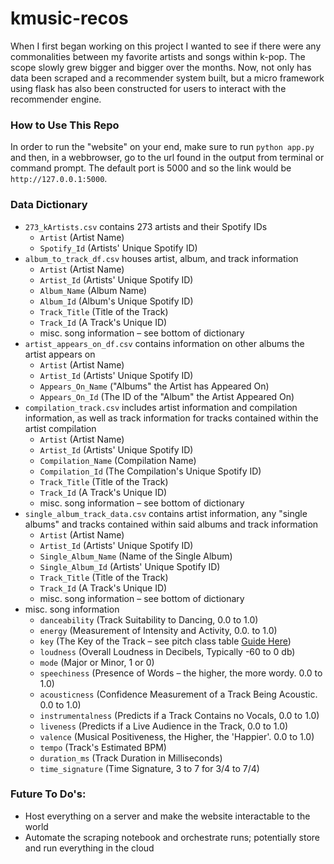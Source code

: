 # kmusic-recos

When I first began working on this project I wanted to see if there were any commonalities between my favorite artists and songs within k-pop. The scope slowly grew bigger and bigger over the months. Now, not only has data been scraped and a recommender system built, but a micro framework using flask has also been constructed for users to interact with the recommender engine. 

### How to Use This Repo

In order to run the "website" on your end, make sure to run `python app.py` and then, in a webbrowser, go to the url found in the output from terminal or command prompt. The default port is 5000 and so the link would be `http://127.0.0.1:5000`. 

### Data Dictionary

- `273_kArtists.csv` contains 273 artists and their Spotify IDs
    * `Artist` (Artist Name)
    * `Spotify_Id` (Artists' Unique Spotify ID)
- `album_to_track_df.csv` houses artist, album, and track information
    * `Artist` (Artist Name)
    * `Artist_Id` (Artists' Unique Spotify ID)
    * `Album_Name` (Album Name)
    * `Album_Id` (Album's Unique Spotify ID)
    * `Track_Title` (Title of the Track)
    * `Track_Id` (A Track's Unique ID)
    * misc. song information – see bottom of dictionary
- `artist_appears_on_df.csv` contains information on other albums the artist appears on
    * `Artist` (Artist Name)
    * `Artist_Id` (Artists' Unique Spotify ID)
    * `Appears_On_Name` ("Albums" the Artist has Appeared On)
    * `Appears_On_Id` (The ID of the "Album" the Artist Appeared On)
- `compilation_track.csv` includes artist information and compilation information, as well as track information for tracks contained within the artist compilation
    * `Artist` (Artist Name)
    * `Artist_Id` (Artists' Unique Spotify ID)
    * `Compilation_Name` (Compilation Name)
    * `Compilation_Id` (The Compilation's Unique Spotify ID)
    * `Track_Title` (Title of the Track)
    * `Track_Id` (A Track's Unique ID)
    * misc. song information – see bottom of dictionary
- `single_album_track_data.csv` contains artist information, any "single albums" and tracks contained within said albums and track information
    * `Artist` (Artist Name)
    * `Artist_Id` (Artists' Unique Spotify ID)
    * `Single_Album_Name` (Name of the Single Album)
    * `Single_Album_Id` (Artists' Unique Spotify ID)
    * `Track_Title` (Title of the Track)
    * `Track_Id` (A Track's Unique ID)
    * misc. song information – see bottom of dictionary
- misc. song information 
    * `danceability` (Track Suitability to Dancing, 0.0 to 1.0)
    * `energy` (Measurement of Intensity and Activity, 0.0. to 1.0)
    * `key` (The Key of the Track – see pitch class table [Guide Here](https://en.wikipedia.org/wiki/Pitch_class))
    * `loudness` (Overall Loudness in Decibels, Typically -60 to 0 db) 
    * `mode` (Major or Minor, 1 or 0)
    * `speechiness` (Presence of Words – the higher, the more wordy. 0.0 to 1.0)
    * `acousticness` (Confidence Measurement of a Track Being Acoustic. 0.0 to 1.0)
    * `instrumentalness` (Predicts if a Track Contains no Vocals, 0.0 to 1.0)
    * `liveness` (Predicts if a Live Audience in the Track, 0.0 to 1.0)
    * `valence` (Musical Positiveness, the Higher, the 'Happier'. 0.0 to 1.0)
    * `tempo` (Track's Estimated BPM)
    * `duration_ms` (Track Duration in Milliseconds)
    * `time_signature` (Time Signature, 3 to 7 for 3/4 to 7/4)

### Future To Do's:
- Host everything on a server and make the website interactable to the world
- Automate the scraping notebook and orchestrate runs; potentially store and run everything in the cloud
